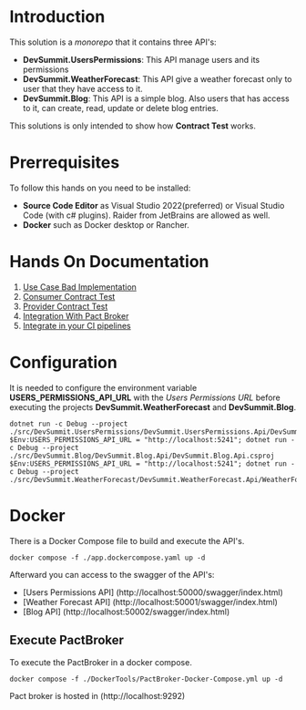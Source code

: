 # Introduction
This solution is a *monorepo* that it contains three API's:

* **DevSummit.UsersPermissions**: This API manage users and its permissions
* **DevSummit.WeatherForecast**: This API give a weather forecast only to user that they have access to it.
* **DevSummit.Blog**: This API is a simple blog. Also users that has access to it, can create, read, update or delete blog entries.

This solutions is only intended to show how **Contract Test** works.

# Prerrequisites
To follow this hands on you need to be installed:
- **Source Code Editor** as Visual Studio 2022(preferred) or Visual Studio Code (with c# plugins). Raider from JetBrains are allowed as well. 
- **Docker** such as Docker desktop or Rancher.

# Hands On Documentation

1. [Use Case Bad Implementation](./handsOn/01-UseCaseBadImplementation.md)
2. [Consumer Contract Test](./handsOn/02-ConsumerContractTest.md)
3. [Provider Contract Test](./handsOn/03-ProviderContractTest.md)
4. [Integration With Pact Broker](./handsOn/04-IntegrateWithPactBroker.md)
5. [Integrate in your CI pipelines](./handsOn/05-IntegrateinCI.md)

# Configuration

It is needed to configure the environment variable **USERS_PERMISSIONS_API_URL** with the *Users Permissions URL* before executing the projects **DevSummit.WeatherForecast** and **DevSummit.Blog**.

```shell
dotnet run -c Debug --project ./src/DevSummit.UsersPermissions/DevSummit.UsersPermissions.Api/DevSummit.UsersPermissions.Api.csproj
$Env:USERS_PERMISSIONS_API_URL = "http://localhost:5241"; dotnet run -c Debug --project ./src/DevSummit.Blog/DevSummit.Blog.Api/DevSummit.Blog.Api.csproj
$Env:USERS_PERMISSIONS_API_URL = "http://localhost:5241"; dotnet run -c Debug --project ./src/DevSummit.WeatherForecast/DevSummit.WeatherForecast.Api/WeatherForecast.Blog.Api.csproj
```

# Docker
There is a Docker Compose file to build and execute the API's.

```shell
docker compose -f ./app.dockercompose.yaml up -d
```

Afterward you can access to the swagger of the API's:
* [Users Permissions API] (http://localhost:50000/swagger/index.html)
* [Weather Forecast API] (http://localhost:50001/swagger/index.html)
* [Blog API] (http://localhost:50002/swagger/index.html)

## Execute PactBroker
To execute the PactBroker in a docker compose.

```shell
docker compose -f ./DockerTools/PactBroker-Docker-Compose.yml up -d
```

Pact broker is hosted in (http://localhost:9292)




